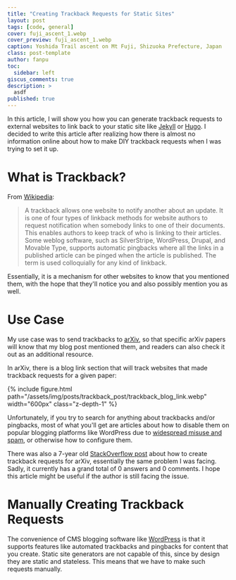 ```yaml
---
title: "Creating Trackback Requests for Static Sites"
layout: post
tags: [code, general]
cover: fuji_ascent_1.webp
cover_preview: fuji_ascent_1.webp
caption: Yoshida Trail ascent on Mt Fuji, Shizuoka Prefecture, Japan
class: post-template
author: fanpu
toc:
  sidebar: left
giscus_comments: true
description: >
  asdf
published: true
---
```


In this article, I will show you how you can generate trackback requests to
external websites to link back to your static site like
[Jekyll](https://jekyllrb.com/) or [Hugo](https://gohugo.io/).
I decided to write this article after realizing how there is almost no
information online about how to make DIY trackback requests when I was
trying to set it up.

# What is Trackback?
From [Wikipedia]():

> A trackback allows one website to notify another about an update. It is one
of four types of linkback methods for website authors to request notification
when somebody links to one of their documents. This enables authors to keep
track of who is linking to their articles. Some weblog software, such as
SilverStripe, WordPress, Drupal, and Movable Type, supports automatic pingbacks
where all the links in a published article can be pinged when the article is
published. The term is used colloquially for any kind of linkback.

Essentially, it is a mechanism for other websites to know that you mentioned them,
with the hope that they'll notice you and also possibly mention you as well.

# Use Case
My use case was to send trackbacks to [arXiv](https://info.arxiv.org/help/trackback.html),
so that specific arXiv papers will know that my blog post mentioned them, and readers
can also check it out as an additional resource.

In arXiv, there is a blog link section that will track websites that made trackback
requests for a given paper:

{% include figure.html 
    path="/assets/img/posts/trackback_post/trackback_blog_link.webp"
    width="600px"
    class="z-depth-1"
%}

Unfortunately, if you try to search for anything about trackbacks and/or
pingbacks, most of what you'll get are articles about how to disable them on
popular blogging platforms like WordPress due to [widespread misuse and spam](https://blog.hubspot.com/website/trackback-spam), or
otherwise how to configure them. 

There was also a 7-year old [StackOverflow post](https://superuser.com/questions/1098682/how-to-send-trackback-to-arxiv-papers-from-a-jekyll-blog) about how to
create trackback requests for arXiv, essentially the same problem I was facing. 
Sadly, it currently has a grand total of 0 answers and 0 comments. I hope this
article might be useful if the author is still facing the issue.

# Manually Creating Trackback Requests
The convenience of CMS blogging software like
[WordPress](https://wordpress.org/documentation/article/trackbacks-and-pingbacks/)
is that it supports features like automated trackbacks and pingbacks for content
that you create. Static site generators are not capable of this, since by design they
are static and stateless. This means that we have to make such requests manually.

